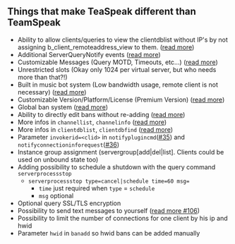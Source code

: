 ## Things that make TeaSpeak different than TeamSpeak

+ Ability to allow clients/queries to view the clientdblist without IP's by not assigning b_client_remoteaddress_view to them. ([read more](https://github.com/TeaSpeak/TeaSpeak/issues/13))
+ Additional ServerQueryNotify events ([read more](https://github.com/TeaSpeak/TeaSpeak/blob/master/ServerQueryNotify.md))
+ Customizable Messages (Query MOTD, Timeouts, etc...) ([read more](https://github.com/TeaSpeak/TeaSpeak/blob/master/config.md))
+ Unrestricted slots (Okay only 1024 per virtual server, but who needs more than that?!)
+ Built in music bot system (Low bandwidth usage, remote client is not necessary) ([read more](https://forum.teaspeak.de/index.php?threads/teaspeak-music-bot-release.36/))
+ Customizable Version/Platform/License (Premium Version) ([read more](https://github.com/TeaSpeak/TeaSpeak/issues/6))
+ Global ban system ([read more](https://github.com/TeaSpeak/TeaSpeak/issues/11))
+ Ability to directly edit bans without re-adding ([read more](https://github.com/TeaSpeak/TeaSpeak/issues/18))
+ More infos in `channellist`, `channelinfo` ([read more](https://github.com/TeaSpeak/TeaSpeak/issues/22))
+ More infos in `clientdblist`, `clientdbfind` ([read more](https://github.com/TeaSpeak/TeaSpeak/issues/12))
+ Parameter `invokerid=<clid>` in `notifyplugincmd`([#35](https://github.com/TeaSpeak/TeaSpeak/issues/35)) and `notifyconnectioninforequest`([#36](https://github.com/TeaSpeak/TeaSpeak/issues/36))
+ Instance group assignment (servergroup[add|del|list]. Clients could be used on unbound state too)
+ Adding possibility to schedule a shutdown with the query command `serverprocessstop`
    - `serverprocessstop type=cancel|schedule time=60 msg=` 
        - `time` just required when `type` = `schedule` 
        - `msg` optional
+ Optional query SSL/TLS encryption
+ Possibility to send text messages to yourself ([read more #106](https://github.com/TeaSpeak/TeaSpeak/issues/106))
+ Possibility to limit the number of connections for one client by his ip and hwid
+ Parameter `hwid` in `banadd` so hwid bans can be added manually
